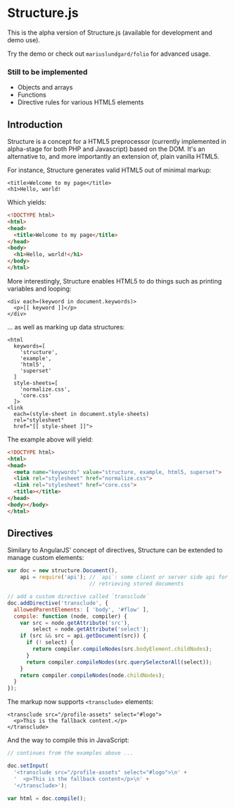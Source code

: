 Structure.js
============

This is the alpha version of Structure.js (available for development and demo use).

Try the demo or check out ```mariuslundgard/folio``` for advanced usage.


### Still to be implemented

* Objects and arrays
* Functions
* Directive rules for various HTML5 elements

## Introduction

Structure is a concept for a HTML5 preprocessor (currently implemented in alpha-stage for both PHP and Javascript) based on the DOM. It's an alternative to, and more importantly an extension of, plain vanilla HTML5.

For instance, Structure generates valid HTML5 out of minimal markup:

```
<title>Welcome to my page</title>
<h1>Hello, world!
```

Which yields:

```html
<!DOCTYPE html>
<html>
<head>
  <title>Welcome to my page</title>
</head>
<body>
  <h1>Hello, world!</h1>
</body>
</html>
```

More interestingly, Structure enables HTML5 to do things such as printing variables and looping:

```
<div each=(keyword in document.keywords)>
  <p>[[ keyword ]]</p>
</div>
```

... as well as marking up data structures:

```
<html
  keywords=[
    'structure',
    'example',
    'html5',
    'superset'
  ]
  style-sheets=[
    'normalize.css',
    'core.css'
  ]>
<link
  each=(style-sheet in document.style-sheets)
  rel="stylesheet"
  href="[[ style-sheet ]]">
```

The example above will yield:

```html
<!DOCTYPE html>
<html>
<head>
  <meta name="keywords" value="structure, example, html5, superset">
  <link rel="stylesheet" href="normalize.css">
  <link rel="stylesheet" href="core.css">
  <title></title>
</head>
<body></body>
</html>
```

## Directives

Similary to AngularJS' concept of directives, Structure can be extended to manage custom elements:

```js
var doc = new structure.Document(),
    api = require('api'); // `api`: some client or server side api for 
                          // retrieving stored documents

// add a custom directive called `transclude`
doc.addDirective('transclude', {
  allowedParentElements: [ 'body', '#flow' ],
  compile: function (node, compiler) {
    var src = node.getAttribute('src'),
        select = node.getAttribute('select');
    if (src && src = api.getDocument(src)) {
      if (! select) {
        return compiler.compileNodes(src.bodyElement.childNodes);
      }
      return compiler.compileNodes(src.querySelectorAll(select));
    }
    return compiler.compileNodes(node.childNodes);
  }
});
```

The markup now supports ```<transclude>``` elements:

```
<transclude src="/profile-assets" select="#logo">
  <p>This is the fallback content.</p>
</transclude>
```

And the way to compile this in JavaScript:

```js
// continues from the examples above ...

doc.setInput(
  '<transclude src="/profile-assets" select="#logo">\n' +
  '  <p>This is the fallback content</p>\n' +
  '</transclude>');

var html = doc.compile();
```
